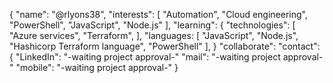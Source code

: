{
	"name": "@rlyons38",
	"interests": [
		"Automation",
		"Cloud engineering",
		"PowerShell",
		"JavaScript",
		"Node.js"
	],
	"learning": {
		"technologies": [
			"Azure services",
			"Terraform",
		],
		"languages: [
			"JavaScript",
			"Node.js",
			"Hashicorp Terraform language",
			"PowerShell"
		],
	}
	"collaborate":
	"contact": {
		"LinkedIn": "-waiting project approval-"
		"mail": "-waiting project approval-"
		"mobile": "-waiting project approval-"
}
